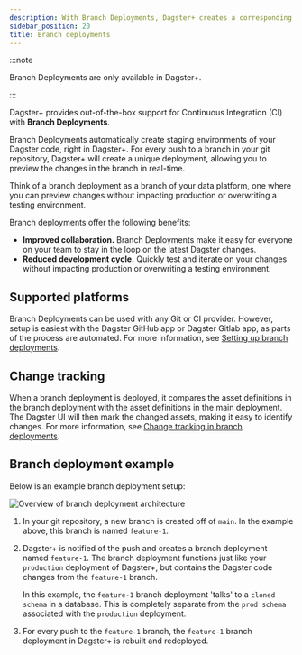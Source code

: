 ```yaml
---
description: With Branch Deployments, Dagster+ creates a corresponding branch deployment for each pull request to show what production will look like after the change is merged.
sidebar_position: 20
title: Branch deployments
---
```


:::note

Branch Deployments are only available in Dagster+.

:::

Dagster+ provides out-of-the-box support for Continuous Integration (CI) with **Branch Deployments**.

Branch Deployments automatically create staging environments of your Dagster code, right in Dagster+. For every push to a branch in your git repository, Dagster+ will create a unique deployment, allowing you to preview the changes in the branch in real-time.

Think of a branch deployment as a branch of your data platform, one where you can preview changes without impacting production or overwriting a testing environment.

Branch deployments offer the following benefits:

- **Improved collaboration.** Branch Deployments make it easy for everyone on your team to stay in the loop on the latest Dagster changes.
- **Reduced development cycle.** Quickly test and iterate on your changes without impacting production or overwriting a testing environment.

## Supported platforms

Branch Deployments can be used with any Git or CI provider. However, setup is easiest with the Dagster GitHub app or Dagster Gitlab app, as parts of the process are automated. For more information, see [Setting up branch deployments](/dagster-plus/features/ci-cd/branch-deployments/setting-up-branch-deployments).

## Change tracking

When a branch deployment is deployed, it compares the asset definitions in the branch deployment with the asset definitions in the main deployment. The Dagster UI will then mark the changed assets, making it easy to identify changes. For more information, see [Change tracking in branch deployments](/dagster-plus/features/ci-cd/branch-deployments/change-tracking).

## Branch deployment example

Below is an example branch deployment setup:

![Overview of branch deployment architecture](/images/dagster-plus/features/branch-deployments/branch-deployments.png)

1. In your git repository, a new branch is created off of `main`. In the example above, this branch is named `feature-1`.

2. Dagster+ is notified of the push and creates a branch deployment named `feature-1`. The branch deployment functions just like your `production` deployment of Dagster+, but contains the Dagster code changes from the `feature-1` branch.

   In this example, the `feature-1` branch deployment 'talks' to a `cloned schema` in a database. This is completely separate from the `prod schema` associated with the `production` deployment.

3. For every push to the `feature-1` branch, the `feature-1` branch deployment in Dagster+ is rebuilt and redeployed.
